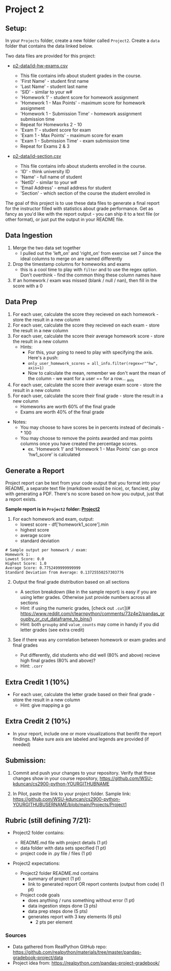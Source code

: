 # Project 2

## Setup:

In your `Projects` folder, create a new folder called `Project2`.  Create a `data` folder that contains the data linked below.

Two data files are provided for this project:
- [p2-data/id-hw-exams.csv](p2-data/id-hw-exams.csv)
    - This file contains info about student grades in the course.
    - 'First Name' - student first name
    - 'Last Name' - student last name
    - 'SID' - similar to your w#
    - 'Homework 1' - student score for homework assignment
    - 'Homework 1 - Max Points' - maximum score for homework assignment
    - 'Homework 1 - Submission Time' - homework assignment submission time
    - Repeat for Homeworks 2 - 10
    - 'Exam 1' - student score for exam
    - 'Exam 1 - Max Points' - maximum score for exam
    - 'Exam 1 - Submission Time' - exam submission time
    - Repeat for Exams 2 & 3

- [p2-data/id-section.csv](p2-data/id-section.csv)
    - This file contains info about students enrolled in the course.
    - 'ID' - think university ID
    - 'Name' - full name of student
    - 'NetID' - similar to your w#
    - 'Email Address' - email address for student
    - 'Section' - which section of the course the student enrolled in


The goal of this project is to use these data files to generate a final report for the instructor filled with statistics about grade performance.  Get as fancy as you'd like with the report output - you can ship it to a text file (or other format), or just put the output in your README file.

## Data Ingestion

1. Merge the two data set together
    - I pulled out the 'left_on' and 'right_on' from exercise set 7 since the ideal columns to merge on are named differently
2. Drop the timestamp columns for homeworks and exams
    - this is a cool time to play with `filter` and to use the regex option.  Don't overthink - find the common thing these column names have
3. If an homework / exam was missed (blank / null / nan), then fill in the score with a 0

## Data Prep

1. For each user, calculate the score they recieved on each homework - store the result in a new column
2. For each user, calculate the score they recieved on each exam - store the result in a new column
3. For each user, calculate the score their average homework score - store the result in a new column
    - Hints:
        - For this, your going to need to play with specifying the axis.  Here's a push:
        - `only_user_homework_scores = all_info.filter(regex=r"^hw", axis=1)`
        - Now to calculate the mean, remember we don't want the mean of the column - we want for a user == for a row... <sub>axis</sub>
4. For each user, calculate the score their average exam score - store the result in a new column
5. For each user, calculate the score their final grade - store the result in a new column
    - Homeworks are worth 60% of the final grade
    - Exams are worth 40% of the final grade

- Notes: 
    - You may choose to have scores be in percents instead of decimals - * 100
    - You may choose to remove the points awarded and max points columns once you have created the percentage scores.
        - ex. 'Homework 1' and 'Homework 1 - Max Points' can go once 'hw1_score' is calculated

## Generate a Report

Project report can be text from your code output that you format into your README, a separate text file (markdown would be nice), or, fanciest, play with generating a PDF. There's no score based on how you output, just that a report exists.

**Sample report is in `Project2` folder: [Project2](Project2/README.md)**

1. For each homework and exam, output:
    - lowest score - df['homework1_score'].min
    - highest score
    - average score
    - standard deviation
```
# Sample output per homework / exam:
Homework 1:
Lowest Score: 0.0
Highest Score: 1.0
Average Score: 0.7752499999999999
Standard Deviation from Average: 0.13725550257303776
```

2. Output the final grade distribution based on all sections
    - A section breakdown (like in the sample report) is easy if you are using letter grades.  Otherwise just provide numbers across all sections
    - Hint: if using the numeric grades, [check out `.cut`](# https://www.reddit.com/r/learnpython/comments/73z4e2/pandas_groupby_or_cut_dataframe_to_bins/)
    - Hint: both `groupby` and `value_counts` may come in handy if you did letter grades (see extra credit)

3. See if there was any correlation between homework or exam grades and final grades
    - Put differently, did students who did well (80% and above) recieve high final grades (80% and above)?
    - Hint: `.corr`

## Extra Credit 1 (10%)

- For each user, calculate the letter grade based on their final grade - store the result in a new column
    - Hint: give mapping a go

## Extra Credit 2 (10%)

- In your report, include one or more visualizations that benifit the report findings.  Make sure axis are labeled and legends are provided (if needed)

## Submission:

1. Commit and push your changes to your repository.  Verify that these changes show in your course repository, https://github.com/WSU-kduncan/cs2900-python-YOURGITHUBNAME

2. In Pilot, paste the link to your project folder.  Sample link: https://github.com/WSU-kduncan/cs2900-python-YOURGITHUBUSERNAME/blob/main/Projects/Project1

## Rubric (still defining 7/21):

- Project2 folder contains:
    - README.md file with project details (1 pt)
    - data folder with data sets specified (1 pt)
    - project code in .py file / files (1 pt)

- Project2 expectations:
    - Project2 folder README.md contains 
        - summary of project (1 pt)
        - link to generated report OR report contents (output from code) (1 pt)
    - Project code goals
        - does anything / runs something without error (1 pt)
        - data ingestion steps done (3 pts)
        - data prep steps done (5 pts)
        - generates report with 3 key elements (6 pts)
            - 2 pts per element

### Sources

- Data gathered from RealPython GitHub repo: https://github.com/realpython/materials/tree/master/pandas-gradebook-project/data 
- Project idea from: https://realpython.com/pandas-project-gradebook/ 